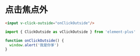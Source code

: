# 点击焦点外

~~~html
<input v-click-outside="onClickOutside"/>
~~~

~~~js
import { ClickOutside as vClickOutside } from 'element-plus'

function onClickOutside() {
  window.alert('我是你爹')
}
~~~



